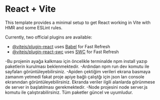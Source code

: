 # React + Vite

This template provides a minimal setup to get React working in Vite with HMR and some ESLint rules.

Currently, two official plugins are available:

- [@vitejs/plugin-react](https://github.com/vitejs/vite-plugin-react/blob/main/packages/plugin-react/README.md) uses [Babel](https://babeljs.io/) for Fast Refresh
- [@vitejs/plugin-react-swc](https://github.com/vitejs/vite-plugin-react-swc) uses [SWC](https://swc.rs/) for Fast Refresh

-Bu projenin ayağa kalkması için öncelikle terminalde npm install yazıp paketlerin kurulması beklenmektedir.
-Ardından npm run dev komutu ile sayfaları görüntüleyebilirsiniz.
-Apiden çektiğim verileri ekrana basmaya zamanım yetmedi fakat proje apiye bağlı çalıştğı için json ları console ekranından görüntüleyebilirsiniz. Ekranda veriler ilgili alanlarda görünmese de server in başlatılması gerekmektedir. 
-Node projesini node server.js komutu ile çalıştırabilirsiniz. Tüm paketler güncel ve uyumludur. 



